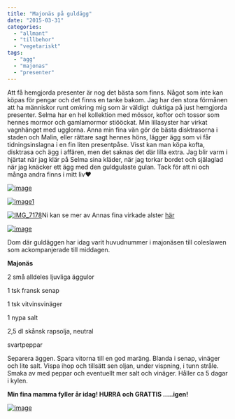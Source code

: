 ```yaml
---
title: "Majonäs på guldägg"
date: "2015-03-31"
categories: 
  - "allmant"
  - "tillbehor"
  - "vegetariskt"
tags: 
  - "agg"
  - "majonas"
  - "presenter"
---
```


Att få hemgjorda presenter är nog det bästa som finns. Något som inte kan köpas för pengar och det finns en tanke bakom. Jag har den stora förmånen att ha människor runt omkring mig som är väldigt  duktiga på just hemgjorda presenter. Selma har en hel kollektion med mössor, koftor och tossor som hennes mormor och gamlamormor stiööckat. Min lillasyster har virkat vagnhänget med ugglorna. Anna min fina vän gör de bästa disktrasorna i staden och Malin, eller rättare sagt hennes höns, lägger ägg som vi får tidningsinslagna i en fin liten presentpåse. Visst kan man köpa kofta, disktrasa och ägg i affären, men det saknas det där lilla extra. Jag blir varm i hjärtat när jag klär på Selma sina kläder, när jag torkar bordet och själaglad när jag knäcker ett ägg med den guldgulaste gulan. Tack för att ni och många andra finns i mitt liv❤️

[![image](images/image3-765x1024.jpg)](http://import.local/wp-content/uploads/2015/02/image3.jpg)

[![image1](images/image1-e1427829886719-768x1024.jpeg)](http://import.local/wp-content/uploads/2015/03/image1.jpeg)

[![IMG_7178](images/IMG_7178-1024x768.jpg)](http://import.local/wp-content/uploads/2015/03/IMG_7178.jpg)Ni kan se mer av Annas fina virkade alster [här](http://lillysyster.blogspot.se/)

[![image](images/image4-e1427829854357-1024x1024.jpg)](http://import.local/wp-content/uploads/2015/02/image4.jpg)

Dom där guldäggen har idag varit huvudnummer i majonäsen till coleslawen som ackompanjerade till middagen.

**Majonäs**

2 små alldeles ljuvliga äggulor

1 tsk fransk senap

1 tsk vitvinsvinäger

1 nypa salt

2,5 dl skånsk rapsolja, neutral

svartpeppar

Separera äggen. Spara vitorna till en god maräng. Blanda i senap, vinäger och lite salt. Vispa ihop och tillsätt sen oljan, under vispning, i tunn stråle. Smaka av med peppar och eventuellt mer salt och vinäger. Håller ca 5 dagar i kylen.

**Min fina mamma fyller år idag! HURRA och GRATTIS .....igen!**

[![image](images/image5-e1427832892693-768x1024.jpg)](http://import.local/wp-content/uploads/2015/03/image5.jpg)

